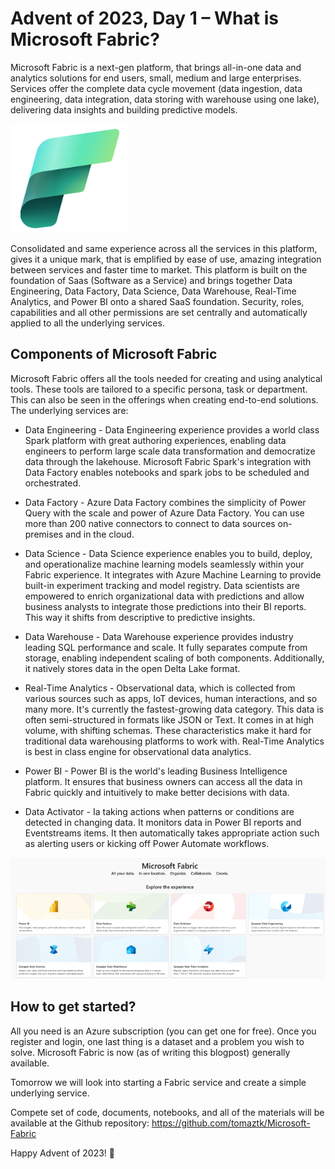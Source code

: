 # Advent of 2023, Day 1 – What is Microsoft Fabric?

Microsoft Fabric is a next-gen platform, that brings all-in-one data and analytics solutions for end users, small, medium and large enterprises. Services offer the complete data cycle movement (data ingestion, data engineering, data integration, data storing with warehouse using one lake), delivering data insights and building predictive models. 

![Fabric Logo](./imgs/01_fabric_logo.png) 

Consolidated and same experience across all the services in this platform, gives it a unique mark, that is emplified by ease of use, amazing integration between services and faster time to market. This platform is built on the foundation of Saas (Software as a Service)  and brings together Data Engineering, Data Factory, Data Science, Data Warehouse, Real-Time Analytics, and Power BI onto a shared SaaS foundation. Security, roles, capabilities and all other permissions are set centrally and automatically applied to all the underlying services.


## Components of Microsoft Fabric

Microsoft Fabric offers all the tools needed for creating and using analytical tools. These tools are tailored to a specific persona, task or department. This can also be seen in the offerings when creating end-to-end solutions.  The underlying services are:

* Data Engineering - Data Engineering experience provides a world class Spark platform with great authoring experiences, enabling data engineers to perform large scale data transformation and democratize data through the lakehouse. Microsoft Fabric Spark's integration with Data Factory enables notebooks and spark jobs to be scheduled and orchestrated. 

* Data Factory - Azure Data Factory combines the simplicity of Power Query with the scale and power of Azure Data Factory. You can use more than 200 native connectors to connect to data sources on-premises and in the cloud. 

* Data Science - Data Science experience enables you to build, deploy, and operationalize machine learning models seamlessly within your Fabric experience. It integrates with Azure Machine Learning to provide built-in experiment tracking and model registry. Data scientists are empowered to enrich organizational data with predictions and allow business analysts to integrate those predictions into their BI reports. This way it shifts from descriptive to predictive insights. 

* Data Warehouse - Data Warehouse experience provides industry leading SQL performance and scale. It fully separates compute from storage, enabling independent scaling of both components. Additionally, it natively stores data in the open Delta Lake format. 

* Real-Time Analytics - Observational data, which is collected from various sources such as apps, IoT devices, human interactions, and so many more. It's currently the fastest-growing data category. This data is often semi-structured in formats like JSON or Text. It comes in at high volume, with shifting schemas. These characteristics make it hard for traditional data warehousing platforms to work with. Real-Time Analytics is best in class engine for observational data analytics. 

* Power BI - Power BI is the world's leading Business Intelligence platform. It ensures that business owners can access all the data in Fabric quickly and intuitively to make better decisions with data. 

 * Data Activator - Ia taking actions when patterns or conditions are detected in changing data. It monitors data in Power BI reports and Eventstreams items. It then automatically takes appropriate action such as alerting users or kicking off Power Automate workflows.

 
![Fabric Services](./imgs/02_fabric_saas.png) 
 
## How to get started?

All you need is an Azure subscription (you can get one for free). Once you register and login, one last thing is a dataset and a problem you wish to solve. Microsoft Fabric is now (as of writing this blogpost) generally available.

Tomorrow we will look into starting a Fabric service and create a simple underlying service.

Compete set of code, documents, notebooks, and all of the materials will be available at the Github repository: https://github.com/tomaztk/Microsoft-Fabric

Happy Advent of 2023! 🙂